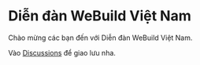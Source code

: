 # Diễn đàn WeBuild Việt Nam

Chào mừng các bạn đến với Diễn đàn WeBuild Việt Nam.

Vào [Discussions](https://github.com/webuild-community/forum/discussions) để giao lưu nha.
